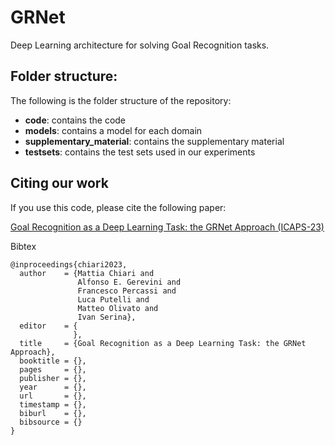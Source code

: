# GRNet
Deep Learning architecture for solving Goal Recognition tasks. 

## Folder structure:
The following is the folder structure of the repository:

- **code**: contains the code 
- **models**: contains a model for each domain
- **supplementary_material**: contains the supplementary material
- **testsets**: contains the test sets used in our experiments

## Citing our work
If you use this code, please cite the following paper:

[Goal Recognition as a Deep Learning Task: the GRNet Approach (ICAPS-23)]()

Bibtex 

```
@inproceedings{chiari2023,
  author    = {Mattia Chiari and
               Alfonso E. Gerevini and
               Francesco Percassi and
               Luca Putelli and
               Matteo Olivato and
               Ivan Serina},
  editor    = { 
              },
  title     = {Goal Recognition as a Deep Learning Task: the GRNet Approach},
  booktitle = {},
  pages     = {},
  publisher = {},
  year      = {},
  url       = {},
  timestamp = {},
  biburl    = {},
  bibsource = {}
}
```
